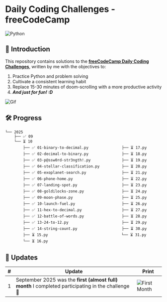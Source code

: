 # Daily Coding Challenges - freeCodeCamp

![Python](https://img.shields.io/badge/Python-FFD43B?style=for-the-badge&logo=python&logoColor=blue)

## 📌 Introduction

This repository contains solutions to the **[freeCodeCamp Daily Coding Challenges](https://www.freecodecamp.org/learn/daily-coding-challenge/archive)**, written by me with the objectives to:
1. Practice Python and problem solving
2. Cultivate a consistent learning habit
3. Replace 15-30 minutes of doom-scrolling with a more productive activity
4. ***And just for fun! :D***

![Gif](https://giffiles.alphacoders.com/297/2970.gif)

## 🛠️ Progress

```
└── 2025
    ├── ✅ 09
    └── ⏳ 10
        ├── ✅ 01-binary-to-decimal.py               ├── ⏳ 17.py
        ├── ✅ 02-decimal-to-binary.py               ├── ⏳ 18.py
        ├── ✅ 03-p@ssw0rd-str3ngth!.py              ├── ⏳ 19.py
        ├── ✅ 04-stellar-classification.py          ├── ⏳ 20.py
        ├── ✅ 05-exoplanet-search.py                ├── ⏳ 21.py
        ├── ✅ 06-phone-home.py                      ├── ⏳ 22.py
        ├── ✅ 07-landing-spot.py                    ├── ⏳ 23.py
        ├── ✅ 08-goldilocks-zone.py                 ├── ⏳ 24.py
        ├── ✅ 09-moon-phase.py                      ├── ⏳ 25.py
        ├── ✅ 10-launch-fuel.py                     ├── ⏳ 26.py
        ├── ✅ 11-hex-to-decimal.py                  ├── ⏳ 27.py
        ├── ✅ 12-battle-of-words.py                 ├── ⏳ 28.py
        ├── ✅ 13-24-to-12.py                        ├── ⏳ 29.py
        ├── ✅ 14-string-count.py                    ├── ⏳ 30.py
        ├── ⏳ 15.py                                 └── ⏳ 31.py
        └── ⏳ 16.py
```

## 💬 Updates

| # | Update                                                                                        | Print |
|---|-----------------------------------------------------------------------------------------------|-------|
| 1 | September 2025 was the **first (almost full) month** I completed participating in the challenge 🎉 | ![First Month](https://i.imgur.com/QGYw4Mz.png) |
